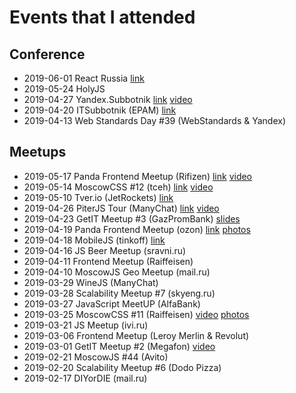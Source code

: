 # Events that I attended

## Conference

* 2019-06-01 React Russia [link](https://axept.timepad.ru/event/971209/)
* 2019-05-24 HolyJS
* 2019-04-27 Yandex.Subbotnik [link](https://events.yandex.ru/events/yasubbotnik/27-april-2019/) [video](https://www.youtube.com/watch?v=jPqNyF0hH3k)
* 2019-04-20 ITSubbotnik (EPAM) [link](https://events.epam.com/events/itsubbotnik-msk-spring-2019)
* 2019-04-13 Web Standards Day #39 (WebStandards & Yandex)

## Meetups

* 2019-05-17 Panda Frontend Meetup (Rifizen) [link](http://panda-meetup.ru/msk-frontend-meetup-2) [video](https://youtu.be/rkLSRn5Dlv0)
* 2019-05-14 MoscowCSS #12 (tceh) [link](https://moscowcss.timepad.ru/event/966798/) [video](https://www.youtube.com/watch?v=LHOJybXuMdc)
* 2019-05-10 Tver.io (JetRockets) [link](https://meetup.com/tverio/events/260568718) 
* 2019-04-26 PiterJS Tour (ManyChat) [link](https://medium.com/piterjs/tour-1-b4a4bf911f56) [video](https://www.youtube.com/watch?v=MueYSY2ZO4Y)
* 2019-04-23 GetIT Meetup #3 (GazPromBank) [slides](https://dropbox.com/sh/1atkxtu59x6itc1/AAAYyQuGNyIvGV5_ec09gXPda)
* 2019-04-19 Panda Frontend Meetup (ozon) [link](http://panda-meetup.ru/msk-frontend-meetup) [photos](https://vk.com/album-167150595_262410117)
* 2019-04-18 MobileJS (tinkoff) [link](https://meetup.tinkoff.ru/events/mobile-js)
* 2019-04-16 JS Beer Meetup (sravni.ru)
* 2019-04-11 Frontend Meetup (Raiffeisen)
* 2019-04-10 MoscowJS Geo Meetup (mail.ru)
* 2019-03-29 WineJS (ManyChat)
* 2019-03-28 Scalability Meetup #7 (skyeng.ru)
* 2019-03-27 JavaScript MeetUP (AlfaBank)
* 2019-03-25 MoscowCSS #11 (Raiffeisen) [video](https://www.youtube.com/watch?v=ijZTu7aVJtg) [photos](https://fb.com/1311819698861824/photos/?tab=album&album_id=2212829628760822)
* 2019-03-21 JS Meetup (ivi.ru)
* 2019-03-06 Frontend Meetup (Leroy Merlin & Revolut)
* 2019-03-01 GetIT Meetup #2 (Megafon) [video](https://www.youtube.com/watch?v=EoU20VuZh6Q)
* 2019-02-21 MoscowJS #44 (Avito)
* 2019-02-20 Scalability Meetup #6 (Dodo Pizza)
* 2019-02-17 DIYorDIE (mail.ru)
